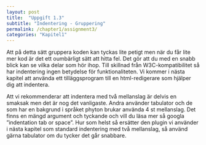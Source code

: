 ```yaml
---
layout: post
title:  "Uppgift 1.3"
subtitle: "Indentering - Gruppering"
permalink: /chapter1/assignment3/
categories: "Kapitel1"
---
```

Att på detta sätt gruppera koden kan tyckas lite petigt men när du får lite mer kod är det ett oumbärligt sätt att hitta fel. Det gör att du med en snabb blick kan se vilka delar som hör ihop. Till skillnad från W3C-kompatibilitet så har indentering ingen betydelse för funktionaliteten. Vi kommer i nästa kapitel att använda ett tilläggsprogram till en html-redigerare som hjälper dig att indentera.

Att vi rekommenderar att indentera med två mellanslag är delvis en smaksak men det är nog det vanligaste. Andra använder tabulator och de som har en bakgrund i språket phyton brukar använda 4 st mellanslag. Det finns en mängd argument och tyckande och vill du läsa mer så googla ”indentation tab or space”. Hur som helst så ersätter den plugin vi använder i nästa kapitel som standard indentering med två mellanslag, så använd gärna tabulator om du tycker det går snabbare.
